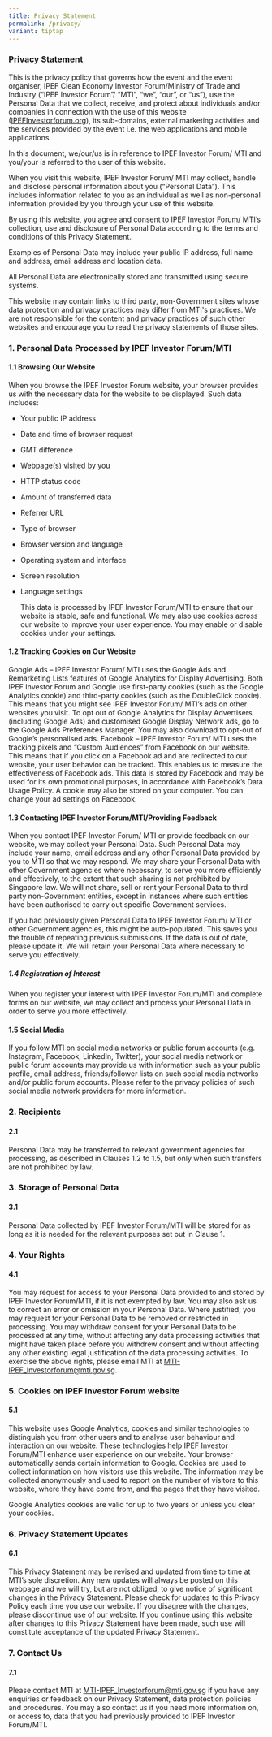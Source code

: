 ```yaml
---
title: Privacy Statement
permalink: /privacy/
variant: tiptap
---
```

<h3><strong>Privacy Statement</strong></h3>
<p>This is the privacy policy that governs how the event and the event organiser,
IPEF Clean Economy Investor Forum/Ministry of Trade and Industry (“IPEF
Investor Forum”/ “MTI”, “we”, “our”, or “us”), use the Personal Data that
we collect, receive, and protect about individuals and/or companies in
connection with the use of this website (<a href="http://IPEFinvestorforum.org" rel="noopener noreferrer nofollow" target="_blank">IPEFInvestorforum.org</a>), its sub-domains,
external marketing activities and the services provided by the event i.e.
the web applications and mobile applications.</p>
<p>In this document, we/our/us is in reference to IPEF Investor Forum/ MTI
and you/your is referred to the user of this website.</p>
<p>When you visit this website, IPEF Investor Forum/ MTI may collect, handle
and disclose personal information about you (“Personal Data”). This includes
information related to you as an individual as well as non-personal information
provided by you through your use of this website.</p>
<p>By using this website, you agree and consent to IPEF Investor Forum/ MTI’s
collection, use and disclosure of Personal Data according to the terms
and conditions of this Privacy Statement.</p>
<p>Examples of Personal Data may include your public IP address, full name
and address, email address and location data.</p>
<p>All Personal Data are electronically stored and transmitted using secure
systems.</p>
<p>This website may contain links to third party, non-Government sites whose
data protection and privacy practices may differ from MTI's practices.
We are not responsible for the content and privacy practices of such other
websites and encourage you to read the privacy statements of those sites.</p>
<h3>1. Personal Data Processed by IPEF Investor Forum/MTI</h3>
<h4>1.1 Browsing Our Website</h4>
<p>When you browse the IPEF Investor Forum website, your browser provides
us with the necessary data for the website to be displayed. Such data includes:</p>
<ul data-tight="true" class="tight">
<li>
<p>Your public IP address</p>
</li>
<li>
<p>Date and time of browser request</p>
</li>
<li>
<p>GMT difference</p>
</li>
<li>
<p>Webpage(s) visited by you</p>
</li>
<li>
<p>HTTP status code</p>
</li>
<li>
<p>Amount of transferred data</p>
</li>
<li>
<p>Referrer URL</p>
</li>
<li>
<p>Type of browser</p>
</li>
<li>
<p>Browser version and language</p>
</li>
<li>
<p>Operating system and interface</p>
</li>
<li>
<p>Screen resolution</p>
</li>
<li>
<p>Language settings</p>
<p></p>
<p>This data is processed by IPEF Investor Forum/MTI to ensure that our website
is stable, safe and functional. We may also use cookies across our website
to improve your user experience. You may enable or disable cookies under
your settings.</p>
</li>
</ul>
<h4>1.2 Tracking Cookies on Our Website</h4>
<p>Google Ads – IPEF Investor Forum/ MTI uses the Google Ads and Remarketing
Lists features of Google Analytics for Display Advertising. Both IPEF Investor
Forum and Google use first-party cookies (such as the Google Analytics
cookie) and third-party cookies (such as the DoubleClick cookie). This
means that you might see IPEF Investor Forum/ MTI’s ads on other websites
you visit. To opt out of Google Analytics for Display Advertisers (including
Google Ads) and customised Google Display Network ads, go to the Google
Ads Preferences Manager. You may also download to opt-out of Google’s personalised
ads. Facebook – IPEF Investor Forum/ MTI uses the tracking pixels and “Custom
Audiences” from Facebook on our website. This means that if you click on
a Facebook ad and are redirected to our website, your user behavior can
be tracked. This enables us to measure the effectiveness of Facebook ads.
This data is stored by Facebook and may be used for its own promotional
purposes, in accordance with Facebook’s Data Usage Policy. A cookie may
also be stored on your computer. You can change your ad settings on Facebook.</p>
<h4>1.3 Contacting IPEF Investor Forum/MTI/Providing Feedback</h4>
<p>When you contact IPEF Investor Forum/ MTI or provide feedback on our website,
we may collect your Personal Data. Such Personal Data may include your
name, email address and any other Personal Data provided by you to MTI
so that we may respond. We may share your Personal Data with other Government
agencies where necessary, to serve you more efficiently and effectively,
to the extent that such sharing is not prohibited by Singapore law. We
will not share, sell or rent your Personal Data to third party non-Government
entities, except in instances where such entities have been authorised
to carry out specific Government services.</p>
<p>If you had previously given Personal Data to IPEF Investor Forum/ MTI
or other Government agencies, this might be auto-populated. This saves
you the trouble of repeating previous submissions. If the data is out of
date, please update it. We will retain your Personal Data where necessary
to serve you effectively.</p>
<h5>1.4 Registration of Interest</h5>
<p>When you register your interest with IPEF Investor Forum/MTI and complete
forms on our website, we may collect and process your Personal Data in
order to serve you more effectively.</p>
<h4>1.5 Social Media</h4>
<p>If you follow MTI on social media networks or public forum accounts (e.g.
Instagram, Facebook, LinkedIn, Twitter), your social media network or public
forum accounts may provide us with information such as your public profile,
email address, friends/follower lists on such social media networks and/or
public forum accounts. Please refer to the privacy policies of such social
media network providers for more information.</p>
<h3>2. Recipients</h3>
<h4>2.1</h4>
<p>Personal Data may be transferred to relevant government agencies for processing,
as described in Clauses 1.2 to 1.5, but only when such transfers are not
prohibited by law.</p>
<h3>3. Storage of Personal Data</h3>
<h4>3.1</h4>
<p>Personal Data collected by IPEF Investor Forum/MTI will be stored for
as long as it is needed for the relevant purposes set out in Clause 1.</p>
<h3>4. Your Rights</h3>
<h4>4.1</h4>
<p>You may request for access to your Personal Data provided to and stored
by IPEF Investor Forum/MTI, if it is not exempted by law. You may also
ask us to correct an error or omission in your Personal Data. Where justified,
you may request for your Personal Data to be removed or restricted in processing.
You may withdraw consent for your Personal Data to be processed at any
time, without affecting any data processing activities that might have
taken place before you withdrew consent and without affecting any other
existing legal justification of the data processing activities. To exercise
the above rights, please email MTI at <a href="mailto:MTI-IPEF_Investorforum@mti.gov.sg" rel="noopener noreferrer nofollow" target="_blank">MTI-IPEF_Investorforum@mti.gov.sg</a>.</p>
<h3>5. Cookies on IPEF Investor Forum website</h3>
<h4>5.1</h4>
<p>This website uses Google Analytics, cookies and similar technologies to
distinguish you from other users and to analyse user behaviour and interaction
on our website. These technologies help IPEF Investor Forum/MTI enhance
user experience on our website. Your browser automatically sends certain
information to Google. Cookies are used to collect information on how visitors
use this website. The information may be collected anonymously and used
to report on the number of visitors to this website, where they have come
from, and the pages that they have visited.</p>
<p>Google Analytics cookies are valid for up to two years or unless you clear
your cookies.</p>
<h3>6. Privacy Statement Updates</h3>
<h4>6.1</h4>
<p>This Privacy Statement may be revised and updated from time to time at
MTI’s sole discretion. Any new updates will always be posted on this webpage
and we will try, but are not obliged, to give notice of significant changes
in the Privacy Statement. Please check for updates to this Privacy Policy
each time you use our website. If you disagree with the changes, please
discontinue use of our website. If you continue using this website after
changes to this Privacy Statement have been made, such use will constitute
acceptance of the updated Privacy Statement.</p>
<h3>7. Contact Us</h3>
<h4>7.1</h4>
<p>Please contact MTI at <a href="mailto: MTI-IPEF_Investorforum@mti.gov.sg" rel="noopener noreferrer nofollow" target="_blank">MTI-IPEF_Investorforum@mti.gov.sg</a> if
you have any enquiries or feedback on our Privacy Statement, data protection
policies and procedures. You may also contact us if you need more information
on, or access to, data that you had previously provided to IPEF Investor
Forum/MTI.
<br>
</p>
